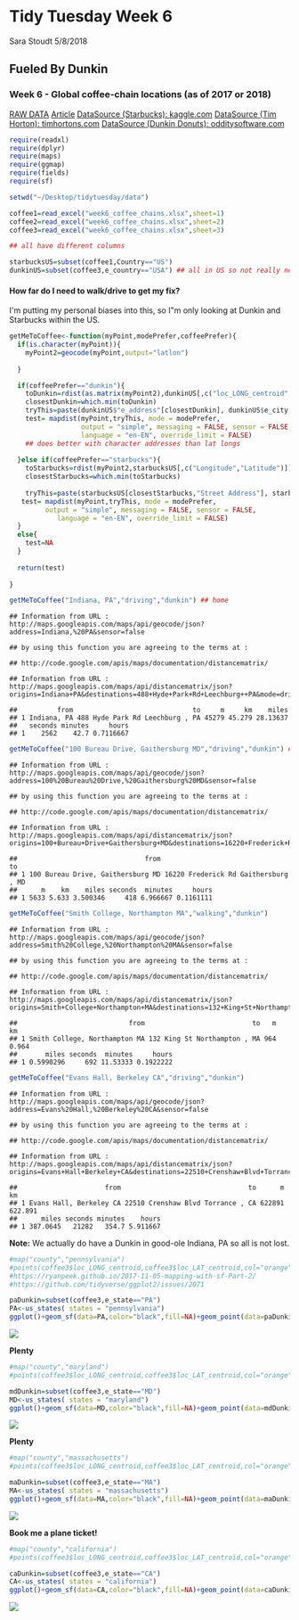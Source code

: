 Tidy Tuesday Week 6
================
Sara Stoudt
5/8/2018

Fueled By Dunkin
----------------

### Week 6 - Global coffee-chain locations (as of 2017 or 2018)

[RAW DATA](https://github.com/rfordatascience/tidytuesday/blob/master/data/week6_coffee_chains.xlsx)
[Article](http://flowingdata.com/2014/03/18/coffee-place-geography/)
[DataSource (Starbucks): kaggle.com](https://www.kaggle.com/starbucks/store-locations)
[DataSource (Tim Horton): timhortons.com](https://locations.timhortons.com/)
[DataSource (Dunkin Donuts): odditysoftware.com](http://www.odditysoftware.com/download/download.php?filename=dunkin-donuts.zip)

``` r
require(readxl)
require(dplyr)
require(maps)
require(ggmap)
require(fields)
require(sf)
```

``` r
setwd("~/Desktop/tidytuesday/data")

coffee1=read_excel("week6_coffee_chains.xlsx",sheet=1)
coffee2=read_excel("week6_coffee_chains.xlsx",sheet=2)
coffee3=read_excel("week6_coffee_chains.xlsx",sheet=3)

## all have different columns

starbucksUS=subset(coffee1,Country=="US")
dunkinUS=subset(coffee3,e_country=="USA") ## all in US so not really needed
```

#### How far do I need to walk/drive to get my fix?

I'm putting my personal biases into this, so I"m only looking at Dunkin and Starbucks within the US.

``` r
getMeToCoffee<-function(myPoint,modePrefer,coffeePrefer){
  if(is.character(myPoint)){
    myPoint2=geocode(myPoint,output="latlon")
    
  }

  if(coffeePrefer=="dunkin"){
    toDunkin=rdist(as.matrix(myPoint2),dunkinUS[,c("loc_LONG_centroid","loc_LAT_centroid")])
    closestDunkin=which.min(toDunkin)
    tryThis=paste(dunkinUS$"e_address"[closestDunkin], dunkinUS$e_city[closestDunkin],",",dunkinUS$e_state[closestDunkin],sep=" ")
    test= mapdist(myPoint,tryThis, mode = modePrefer,
                  output = "simple", messaging = FALSE, sensor = FALSE,
                  language = "en-EN", override_limit = FALSE)
    ## does better with character addresses than lat longs
    
  }else if(coffeePrefer=="starbucks"){
    toStarbucks=rdist(myPoint2,starbucksUS[,c("Longitude","Latitude")])
    closestStarbucks=which.min(toStarbucks)
   
    tryThis=paste(starbucksUS[closestStarbucks,"Street Address"], starbucksUS$City[closestStarbucks],",",starbucksUS[closestStarbucks,"State/Province"],sep=" ")
   test= mapdist(myPoint,tryThis, mode = modePrefer,
         output = "simple", messaging = FALSE, sensor = FALSE,
            language = "en-EN", override_limit = FALSE)
  }
  else{
    test=NA
  }
  
  return(test)
  
}
```

``` r
getMeToCoffee("Indiana, PA","driving","dunkin") ## home
```

    ## Information from URL : http://maps.googleapis.com/maps/api/geocode/json?address=Indiana,%20PA&sensor=false

    ## by using this function you are agreeing to the terms at :

    ## http://code.google.com/apis/maps/documentation/distancematrix/

    ## Information from URL : http://maps.googleapis.com/maps/api/distancematrix/json?origins=Indiana+PA&destinations=488+Hyde+Park+Rd+Leechburg++PA&mode=driving&sensor=false

    ##          from                              to     m     km    miles
    ## 1 Indiana, PA 488 Hyde Park Rd Leechburg , PA 45279 45.279 28.13637
    ##   seconds minutes     hours
    ## 1    2562    42.7 0.7116667

``` r
getMeToCoffee("100 Bureau Drive, Gaithersburg MD","driving","dunkin") ## NIST address
```

    ## Information from URL : http://maps.googleapis.com/maps/api/geocode/json?address=100%20Bureau%20Drive,%20Gaithersburg%20MD&sensor=false

    ## by using this function you are agreeing to the terms at :

    ## http://code.google.com/apis/maps/documentation/distancematrix/

    ## Information from URL : http://maps.googleapis.com/maps/api/distancematrix/json?origins=100+Bureau+Drive+Gaithersburg+MD&destinations=16220+Frederick+Rd+Gaithersburg++MD&mode=driving&sensor=false

    ##                                from                                   to
    ## 1 100 Bureau Drive, Gaithersburg MD 16220 Frederick Rd Gaithersburg , MD
    ##      m    km    miles seconds  minutes     hours
    ## 1 5633 5.633 3.500346     418 6.966667 0.1161111

``` r
getMeToCoffee("Smith College, Northampton MA","walking","dunkin") 
```

    ## Information from URL : http://maps.googleapis.com/maps/api/geocode/json?address=Smith%20College,%20Northampton%20MA&sensor=false

    ## by using this function you are agreeing to the terms at :

    ## http://code.google.com/apis/maps/documentation/distancematrix/

    ## Information from URL : http://maps.googleapis.com/maps/api/distancematrix/json?origins=Smith+College+Northampton+MA&destinations=132+King+St+Northampton++MA&mode=walking&sensor=false

    ##                            from                           to   m    km
    ## 1 Smith College, Northampton MA 132 King St Northampton , MA 964 0.964
    ##       miles seconds  minutes     hours
    ## 1 0.5990296     692 11.53333 0.1922222

``` r
getMeToCoffee("Evans Hall, Berkeley CA","driving","dunkin") 
```

    ## Information from URL : http://maps.googleapis.com/maps/api/geocode/json?address=Evans%20Hall,%20Berkeley%20CA&sensor=false

    ## by using this function you are agreeing to the terms at :

    ## http://code.google.com/apis/maps/documentation/distancematrix/

    ## Information from URL : http://maps.googleapis.com/maps/api/distancematrix/json?origins=Evans+Hall+Berkeley+CA&destinations=22510+Crenshaw+Blvd+Torrance++CA&mode=driving&sensor=false

    ##                      from                                to      m      km
    ## 1 Evans Hall, Berkeley CA 22510 Crenshaw Blvd Torrance , CA 622891 622.891
    ##      miles seconds minutes    hours
    ## 1 387.0645   21282   354.7 5.911667

**Note:** We actually do have a Dunkin in good-ole Indiana, PA so all is not lost.

``` r
#map("county","pennsylvania")
#points(coffee3$loc_LONG_centroid,coffee3$loc_LAT_centroid,col="orange")
#https://ryanpeek.github.io/2017-11-05-mapping-with-sf-Part-2/
#https://github.com/tidyverse/ggplot2/issues/2071

paDunkin=subset(coffee3,e_state=="PA")
PA<-us_states( states = "pennsylvania") 
ggplot()+geom_sf(data=PA,color="black",fill=NA)+geom_point(data=paDunkin,aes(x=loc_LONG_centroid,y=loc_LAT_centroid))+theme_void()+theme(panel.grid.major = element_line(colour = "white"))
```

![](fueledByDunkin_files/figure-markdown_github/unnamed-chunk-6-1.png)

**Plenty**

``` r
#map("county","maryland")
#points(coffee3$loc_LONG_centroid,coffee3$loc_LAT_centroid,col="orange")

mdDunkin=subset(coffee3,e_state=="MD")
MD<-us_states( states = "maryland") 
ggplot()+geom_sf(data=MD,color="black",fill=NA)+geom_point(data=mdDunkin,aes(x=loc_LONG_centroid,y=loc_LAT_centroid))+theme_void()+theme(panel.grid.major = element_line(colour = "white"))
```

![](fueledByDunkin_files/figure-markdown_github/unnamed-chunk-7-1.png)

**Plenty**

``` r
#map("county","massachusetts")
#points(coffee3$loc_LONG_centroid,coffee3$loc_LAT_centroid,col="orange")

maDunkin=subset(coffee3,e_state=="MA")
MA<-us_states( states = "massachusetts") 
ggplot()+geom_sf(data=MA,color="black",fill=NA)+geom_point(data=maDunkin,aes(x=loc_LONG_centroid,y=loc_LAT_centroid))+theme_void()+theme(panel.grid.major = element_line(colour = "white"))
```

![](fueledByDunkin_files/figure-markdown_github/unnamed-chunk-8-1.png)

**Book me a plane ticket!**

``` r
#map("county","california")
#points(coffee3$loc_LONG_centroid,coffee3$loc_LAT_centroid,col="orange")

caDunkin=subset(coffee3,e_state=="CA")
CA<-us_states( states = "california") 
ggplot()+geom_sf(data=CA,color="black",fill=NA)+geom_point(data=caDunkin,aes(x=loc_LONG_centroid,y=loc_LAT_centroid))+theme_void()+theme(panel.grid.major = element_line(colour = "white"))
```

![](fueledByDunkin_files/figure-markdown_github/unnamed-chunk-9-1.png)
